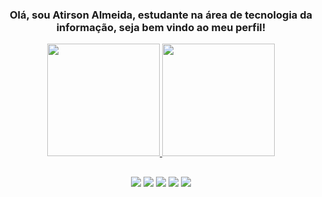 <h3 align="center">Olá, sou Atirson Almeida, estudante na área de tecnologia da informação, seja bem vindo ao meu perfil!</h3>
<div align="center">
  <a href="https://github.com/atirsondev">
  <img height="180em"src="https://github-readme-stats.vercel.app/api?username=atirsondev&anuraghazra&theme=algolia&show_icons=true&include_all_commits=true&count_private=true">
  <img height="180em"src="https://github-readme-stats.vercel.app/api/top-langs/?username=atirsondev&langs_count=8&theme=algolia">
</div>

  ##
  
<div align="center">
  <a href="https://t.me/atirsondev" target="_blank" ><img src="https://img.shields.io/badge/Telegram-2CA5E0?style=for-the-badge&logo=telegram&logoColor=white"></a>
  <a href="https://www.linkedin.com/in/atirson-almeida-261375212/" target="_blank"><img src="https://img.shields.io/badge/LinkedIn-0077B5?style=for-the-badge&logo=linkedin&logoColor=white"></a>
  <a href="https://twitter.com/atirsondev" target="_blank"><img src="https://img.shields.io/badge/Twitter-1DA1F2?style=for-the-badge&logo=twitter&logoColor=white"></a>
  <a href="https://www.instagram.com/atirsondev/" target="_blank"><img src="https://img.shields.io/badge/Instagram-E4405F?style=for-the-badge&logo=instagram&logoColor=white"></a>
  <a href="https://www.youtube.com/channel/UC3wNbEZAmmW_Ta4Aoj7RpWg" target="_blank"><img src="https://img.shields.io/badge/YouTube-FF0000?style=for-the-badge&logo=youtube&logoColor=white"></a>
</div>
